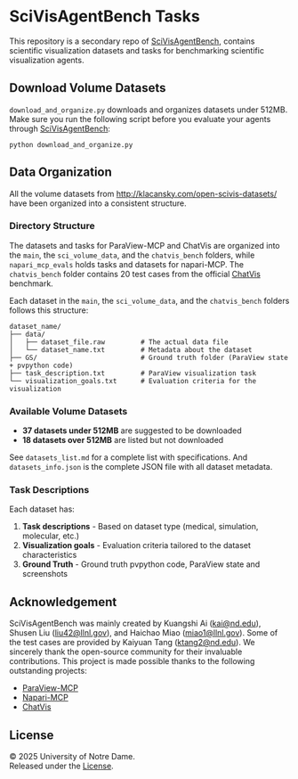 # SciVisAgentBench Tasks

This repository is a secondary repo of [SciVisAgentBench](https://github.com/KuangshiAi/SciVisAgentBench), contains scientific visualization datasets and tasks for benchmarking scientific visualization agents.

## Download Volume Datasets
`download_and_organize.py` downloads and organizes datasets under 512MB. Make sure you run the following script before you evaluate your agents through [SciVisAgentBench](https://github.com/KuangshiAi/SciVisAgentBench):
```shell
python download_and_organize.py
```

## Data Organization

All the volume datasets from http://klacansky.com/open-scivis-datasets/ have been organized into a consistent structure.

### Directory Structure

The datasets and tasks for ParaView-MCP and ChatVis are organized into the `main`, the `sci_volume_data`, and the `chatvis_bench` folders, while `napari_mcp_evals` holds tasks and datasets for napari-MCP. The `chatvis_bench` folder contains 20 test cases from the official [ChatVis](https://github.com/tpeterka/ChatVis) benchmark.


Each dataset in the `main`, the `sci_volume_data`, and the `chatvis_bench` folders follows this structure:
```
dataset_name/
├── data/
│   ├── dataset_file.raw         # The actual data file
│   └── dataset_name.txt         # Metadata about the dataset
├── GS/                          # Ground truth folder (ParaView state + pvpython code)
├── task_description.txt         # ParaView visualization task
└── visualization_goals.txt      # Evaluation criteria for the visualization
```

### Available Volume Datasets

- **37 datasets under 512MB** are suggested to be downloaded
- **18 datasets over 512MB** are listed but not downloaded

See `datasets_list.md` for a complete list with specifications. And `datasets_info.json` is the complete JSON file with all dataset metadata.

### Task Descriptions

Each dataset has:
1. **Task descriptions** - Based on dataset type (medical, simulation, molecular, etc.)
2. **Visualization goals** - Evaluation criteria tailored to the dataset characteristics
3. **Ground Truth** - Ground truth pvpython code, ParaView state and screenshots

## Acknowledgement

SciVisAgentBench was mainly created by Kuangshi Ai (kai@nd.edu), Shusen Liu (liu42@llnl.gov), and Haichao Miao (miao1@llnl.gov). Some of the test cases are provided by Kaiyuan Tang (ktang2@nd.edu). We sincerely thank the open-source community for their invaluable contributions. This project is made possible thanks to the following outstanding projects:

- [ParaView-MCP](https://github.com/LLNL/paraview_mcp)
- [Napari-MCP](https://github.com/LLNL/napari-mcp)
- [ChatVis](https://github.com/tpeterka/ChatVis)

## License

© 2025 University of Notre Dame.  
Released under the [License](./LICENSE).